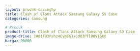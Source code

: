 ```yaml
---
layout: produk-casinghp
title: Clash of Clans Attack Samsung Galaxy S9 Case
categories: samsung

# Produk
product-title: Clash of Clans Attack Samsung Galaxy S9 Case
image-drive: 1H81T93Pahz4CymEG1xCd03PTlR8VIGK0
harga: 90000
---
```

